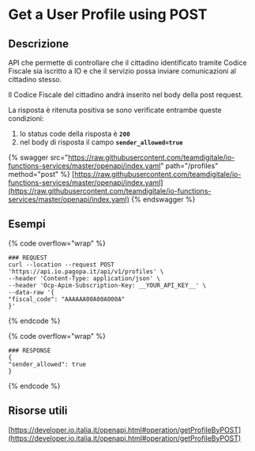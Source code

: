 # Get a User Profile using POST

## Descrizione

API che permette di controllare che il cittadino identificato tramite Codice Fiscale sia iscritto a IO e che il servizio possa inviare comunicazioni al cittadino stesso.

Il Codice Fiscale del cittadino andrà inserito nel body della post request.

La risposta è ritenuta positiva se sono verificate entrambe queste condizioni:

1. lo status code della risposta è **`200`**
2. nel body di risposta il campo **`sender_allowed=true`**

{% swagger src="https://raw.githubusercontent.com/teamdigitale/io-functions-services/master/openapi/index.yaml" path="/profiles" method="post" %}
[https://raw.githubusercontent.com/teamdigitale/io-functions-services/master/openapi/index.yaml](https://raw.githubusercontent.com/teamdigitale/io-functions-services/master/openapi/index.yaml)
{% endswagger %}

## Esempi

{% code overflow="wrap" %}
```shell
### REQUEST
curl --location --request POST 'https://api.io.pagopa.it/api/v1/profiles' \
--header 'Content-Type: application/json' \
--header 'Ocp-Apim-Subscription-Key: __YOUR_API_KEY__' \
--data-raw '{
"fiscal_code": "AAAAAA00A00A000A"
}'
```
{% endcode %}

{% code overflow="wrap" %}
```shell
### RESPONSE
{
"sender_allowed": true
}
```
{% endcode %}

## Risorse utili

[https://developer.io.italia.it/openapi.html#operation/getProfileByPOST](https://developer.io.italia.it/openapi.html#operation/getProfileByPOST)
